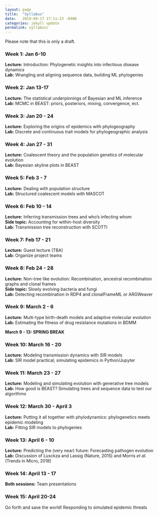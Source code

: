 ```yaml
---
layout: page
title:  "Syllabus"
date:   2019-09-17 17:11:23 -0400
categories: jekyll update
permalink: syllabus/
---
```


Please note that this is only a draft.

### Week 1: Jan 6-10
**Lecture:** Introduction: Phylogenetic insights into infectious disease dynamics <br>
**Lab:** Wrangling and aligning sequence data, building ML phylogenies 

### Week 2: Jan 13-17
**Lecture:** The statistical underpinnings of Bayesian and ML inference <br> 
**Lab:** MCMC in BEAST: priors, posteriors, mixing, convergence, ect.

### Week 3: Jan 20 - 24
**Lecture:** Exploring the origins of epidemics with phylogeography <br>
**Lab:** Discrete and continuous trait models for phylogeographic analysis

### Week 4: Jan 27 - 31
**Lecture:** Coalescent theory and the population genetics of molecular evolution <br>
**Lab:** Bayesian skyline plots in BEAST

### Week 5: Feb 3 - 7
**Lecture:** Dealing with population structure <br>
**Lab:** Structured coalescent models with MASCOT

### Week 6: Feb 10 - 14 
**Lecture:** Inferring transmission trees and who’s infecting whom <br>
**Side topic:** Accounting for within-host diversity <br>
**Lab:** Transmission tree reconstruction with SCOTTI

### Week 7: Feb 17 - 21
**Lecture:** Guest lecture (TBA) <br>
**Lab:** Organize project teams

### Week 8: Feb 24 - 28
**Lecture:** Non-tree like evolution: Recombination, ancestral recombination graphs and clonal frames <br>
**Side topic:** Slowly evolving bacteria and fungi <br>
**Lab:** Detecting recombination in RDP4 and clonalFrameML or ARGWeaver

### Week 9: March 2 - 6
**Lecture:** Multi-type birth-death models and adaptive molecular evolution <br>
**Lab:** Estimating the fitness of drug resistance mutations in BDMM

**March 9 - 13: SPRING BREAK** 

### Week 10: March 16 - 20
**Lecture:** Modeling transmission dynamics with SIR models <br>
**Lab:** SIR model practical; simulating epidemics in Python/Jupyter

### Week 11:  March 23 - 27
**Lecture:** Modeling and simulating evolution with generative tree models <br>
**Lab:** How good is BEAST? Simulating trees and sequence data to test our algorithms

### Week 12:  March 30 - April 3
**Lecture:** Putting it all together with phylodynamics: phylogenetics meets epidemic modeling <br>
**Lab:** Fitting SIR models to phylogenies

### Week 13: April 6 - 10
**Lecture:** Predicting the (very near) future: Forecasting pathogen evolution <br> 
**Lab:** Discussion of Lusckza and Lassig (Nature, 2015) and Morris *et al.* (Trends in Micro, 2018) 

### Week 14: April 13 - 17
**Both sessions:** Team presentations

### Week 15: April 20-24
Go forth and save the world! Responding to simulated epidemic threats
